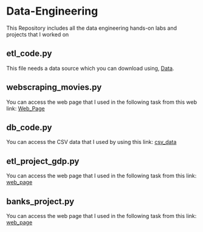 # Data-Engineering
This Repository includes all the data engineering hands-on labs and projects that I worked on 

## etl_code.py
This file needs a data source which you can download using, [Data](https://cf-courses-data.s3.us.cloud-object-storage.appdomain.cloud/IBMDeveloperSkillsNetwork-PY0221EN-SkillsNetwork/labs/module%206/Lab%20-%20Extract%20Transform%20Load/data/source.zip).

## webscraping_movies.py
You can access the web page that I used in the following task from this web link:
[Web_Page](https://web.archive.org/web/20230902185655/https://en.everybodywiki.com/100_Most_Highly-Ranked_Films)

## db_code.py
You can access the CSV data that I used by using this link:
[csv_data](https://cf-courses-data.s3.us.cloud-object-storage.appdomain.cloud/IBMSkillsNetwork-PY0221EN-Coursera/labs/v2/INSTRUCTOR.csv)

## etl_project_gdp.py
You can access the web page that I used in the following task from this link:
[web_page](https://web.archive.org/web/20230902185326/https://en.wikipedia.org/wiki/List_of_countries_by_GDP_%28nominal%29)

## banks_project.py
You can access the web page that I used in the following task from this link:
 [web_page](https://en.wikipedia.org/wiki/List_of_largest_banks)
